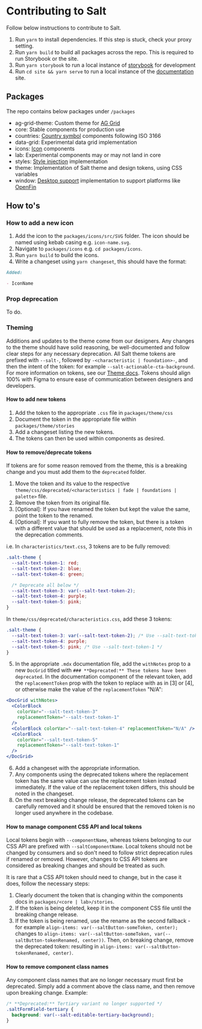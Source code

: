 # Contributing to Salt

Follow below instructions to contribute to Salt.

1. Run `yarn` to install dependencies. If this step is stuck, check your proxy setting.
1. Run `yarn build` to build all packages across the repo. This is required to run Storybook or the site.
1. Run `yarn storybook` to run  a local instance of [storybook](https://storybook.js.org/docs/get-started/install#start-storybook) for development
1. Run `cd site && yarn serve` to run a local instance of the [documentation](https://www.saltdesignsystem.com/) site.

## Packages

The repo contains below packages under `/packages`

- ag-grid-theme: Custom theme for [AG Grid](https://ag-grid.com/)
- core: Stable components for production use
- countries: [Country symbol](https://www.saltdesignsystem.com/salt/components/country-symbol/) components following ISO 3166
- data-grid: Experimental data grid implementation
- icons: [Icon](https://www.saltdesignsystem.com/salt/components/icon/) components
- lab: Experimental components may or may not land in core
- styles: [Style injection](https://storybook.saltdesignsystem.com/?path=/docs/documentation-style-injection--docs) implementation
- theme: Implementation of Salt theme and design tokens, using CSS variables
- window: [Desktop support](https://storybook.saltdesignsystem.com/?path=/docs/documentation-desktop-support--docs) implementation to support platforms like [OpenFin](https://www.openfin.co/)

## How to's

### How to add a new icon

1. Add the icon to the `packages/icons/src/SVG` folder. The icon should be named using kebab casing e.g. `icon-name.svg`.
2. Navigate to `packages/icons` e.g. `cd packages/icons`.
3. Run `yarn build` to build the icons.
4. Write a changeset using `yarn changeset`, this should have the format:

```md
Added:

- IconName
```

### Prop deprecation

To do.

### Theming

Additions and updates to the theme come from our designers. Any changes to the theme should have solid reasoning, be well-documented and follow clear steps for any necessary deprecation. All Salt theme tokens are prefixed with `--salt-`, followed by `-<characteristic | foundation>-`, and then the intent of the token: for example `--salt-actionable-cta-background`. For more information on tokens, see our [Theme docs](https://storybook.saltdesignsystem.com/?path=/docs/theme-about-the-salt-theme--docs). Tokens should align 100% with Figma to ensure ease of communication between designers and developers.

#### How to add new tokens

1. Add the token to the appropriate `.css` file in `packages/theme/css`
2. Document the token in the appropriate file within `packages/theme/stories`
3. Add a changeset listing the new tokens.
4. The tokens can then be used within components as desired.

#### How to remove/deprecate tokens

If tokens are for some reason removed from the theme, this is a breaking change and you must add them to the `deprecated` folder.

1. Move the token and its value to the respective `theme/css/deprecated/<characteristics | fade | foundations | palette>` file.
2. Remove the token from its original file.
3. [Optional]: If you have renamed the token but kept the value the same, point the token to the renamed.
4. [Optional]: If you want to fully remove the token, but there is a token with a different value that should be used as a replacement, note this in the deprecation comments.

i.e. In `characteristics/text.css`, 3 tokens are to be fully removed:

```css
.salt-theme {
  --salt-text-token-1: red;
  --salt-text-token-2: blue;
  --salt-text-token-6: green;

  /* Deprecate all below */
  --salt-text-token-3: var(--salt-text-token-2);
  --salt-text-token-4: purple;
  --salt-text-token-5: pink;
}
```

In `theme/css/deprecated/characteristics.css`, add these 3 tokens:

```css
.salt-theme {
  --salt-text-token-3: var(--salt-text-token-2); /* Use --salt-text-token-1 */
  --salt-text-token-4: purple;
  --salt-text-token-5: pink; /* Use --salt-text-token-1 */
}
```

5. In the appropriate `.mdx` documentation file, add the `withNotes` prop to a new `DocGrid` titled with `### **Deprecated:** These tokens have been deprecated`. In the documentation component of the relevant token, add the `replacementToken` prop with the token to replace with as in [3] or [4], or otherwise make the value of the `replacementToken` "N/A":

```jsx
<DocGrid withNotes>
  <ColorBlock
    colorVar="--salt-text-token-3"
    replacementToken="--salt-text-token-1"
  />
  <ColorBlock colorVar="--salt-text-token-4" replacementToken="N/A" />
  <ColorBlock
    colorVar="--salt-text-token-5"
    replacementToken="--salt-text-token-1"
  />
</DocGrid>
```

6. Add a changeset with the appropriate information.
7. Any components using the deprecated tokens where the replacement token has the same value can use the replacement token instead immediately. If the value of the replacement token differs, this should be noted in the changeset.
8. On the next breaking change release, the deprecated tokens can be carefully removed and it should be ensured that the removed token is no longer used anywhere in the codebase.

#### How to manage component CSS API and local tokens

Local tokens begin with `--componentName`, whereas tokens belonging to our CSS API are prefixed with `--saltComponentName`. Local tokens should not be changed by consumers and so don't need to follow strict deprecation rules if renamed or removed. However, changes to CSS API tokens are considered as breaking changes and should be treated as such.

It is rare that a CSS API token should need to change, but in the case it does, follow the necessary steps:

1. Clearly document the token that is changing within the components docs in `packages/<core | lab>/stories`.
2. If the token is being deleted, keep it in the component CSS file until the breaking change release.
3. If the token is being renamed, use the rename as the second fallback - for example `align-items: var(--saltButton-someToken, center);` changes to `align-items: var(--saltButton-someToken, var(--saltButton-tokenRenamed, center))`. Then, on breaking change, remove the deprecated token: resulting in `align-items: var(--saltButton-tokenRenamed, center)`.

#### How to remove component class names

Any component class names that are no longer necessary must first be deprecated. Simply add a comment above the class name, and then remove upon breaking change. Example:

```css
/* **Deprecated:** Tertiary variant no longer supported */
.saltFormField-tertiary {
  background: var(--salt-editable-tertiary-background);
}
```

